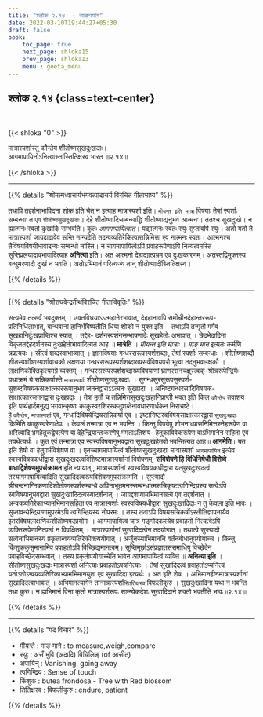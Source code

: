 ```yaml
---
title: "श्लोक २.१४  - साङ्ययोग"
date: 2022-03-10T19:44:27+05:30
draft: false
book:
    toc_page: true
    next_page: shloka15
    prev_page: shloka13
    menu : geeta_menu
---
```




## श्लोक २.१४ {class=text-center}

<br/>

{{< shloka  "0"  >}}

मात्रास्पर्शास्तु कौन्तेय शीतोष्णसुखदुःखदाः।  
आगमापायिनोऽनित्यास्तांस्तितिक्षस्व भारत ॥२.१४॥

{{< /shloka >}}

---


{{% details "श्रीमत्मध्वाचार्यभगवत्पादाचर्य विरचित  गीताभाष्य" %}}

तथापि तद्दर्शनाभाविदना शोक इति चेत् न इत्याह मात्रास्पर्शा इति। 
`मीयन्त इति मात्रा` विषयाः तेषां स्पर्शाः सम्बन्धाः त एव 
`शीतोष्णसुखदुःखदाः`।
देहे शीतोष्णादिसम्बन्धाद्धि शीतोष्णाद्यनुभव आत्मनः। ततश्च सुखदुःखे।
न ह्यात्मनः स्वतो दुःखादिः सम्भवति। कुतः *आगमापायित्वात्*। 
यद्यात्मनः स्वतः स्युः सुप्तावपि स्युः। अतो यतो ते मात्रास्पर्शा 
जाग्रदादावेव सन्ति नान्यदेति तदन्वव्यतिरेकित्वात्तन्निमित्ता एव 
नात्मनः स्वतः। आत्मनश्च तैर्विषयविषयीभावादन्यः सम्बन्धो नास्ति।
न चागमापायित्वेऽपि प्रवाहरूपेणाऽपि नित्यत्वमस्ति 
सुप्तिप्रलयादावभावादित्याह **अनित्या** इति। अत आत्मनो 
देहाद्यात्प्रभ्रम एव दुःखकारणम्। अतस्तद्विमुक्तस्य बन्धुमरणादौ दुःखं 
न भवति। अतोऽभिमानं परित्यज्य तान् शीतोष्णादींस्तितिक्षस्व।

{{% /details %}}

---

{{% details "श्रीराघवेन्द्रतीर्थविरचित गीताविवृतिः" %}}


सत्यमेव तत्सर्वं भवदुक्तम्‌ । उक्तविधयाऽऽत्महानेरभावात्‌, देहहानावपि
समीचीनदेहान्तररूप- प्रतिनिधिलाभात्‌, बान्धवानां हानिर्भविष्यतीति धिया
शोको न युक्त इति । तथाऽपि तन्मृतौ ममैव सुखहानिर्दुःखप्राप्तिश्च स्यात्‌ ।
तद्देह- दर्शनस्पर्शनसम्भाषणादेः सुखहेतोः अभावात्‌ । छेदभेदादिना
विकृततद्देहदर्शनस्य दुःखहेतोभावादित्यत आह ॥ **मात्रेति** ।
*मीयन्त इति मात्राः* । *माङ् मान* इत्यतः कर्मणि त्रप्रत्ययः । 
स्रीत्वं शब्दस्वाभाव्यात्‌ ।
ज्ञानविषयाः गन्धरसरूपस्पर्शशब्दाः, तेषां स्पर्शाः सम्बन्धाः । शीतोष्णशब्दौ
शीतस्पर्शोष्णस्पर्शावाचकौ लक्षणया गन्धरसरूपस्पर्शशब्दाख्यसर्वविषयपरौ
भूत्वा तदनुभवलक्षकौ । लाक्षणिकोक्तिकृत्यमग्रे व्यक्तम्‌ ।
गन्धरसरूपस्पर्शशब्दाख्यविषयाणां घ्राणरसनचक्षुस्त्वक्-श्रोत्ररूपेन्द्रियैः
यथाक्रमं ये सन्निकर्षास्ते `मात्रास्पर्शाः` शीतोष्णसुखदुःखदाः ।
सुगन्धसुरसुरूपसुस्पर्श- सुशब्दविषयकसाक्षात्काररूपानुभव जननद्वाराऽऽत्मनः
सुखप्रदाः । अनिष्टगन्‍धरसादिविषयक- साक्षात्कारजननद्वारा दुःखप्रदाः । तेषां
मृतौ च तन्निमित्तसुखदुःखहानिप्राप्ती भवत इति किल `कौन्तेय` तवाशय इति
पार्थहार्दमनूद्य भगवान्कृष्णः काकुस्वरशिरस्कतुशब्देनावधारणार्धकेन
निराचष्टे।   
हे `कौन्तेय`, `मात्रास्पर्शा` एव, गन्धादिविषयेन्द्रियसन्निकर्षा 
एव । इष्टानिष्टस्वविषयसाक्षात्कारद्वारा `सुखदुःखदाः` किमिति काकुस्वरेणाक्षेपः ।
केवलं तन्मात्रा एव न भवन्ति । किन्तु विषयेषु शोभनाध्यासनिमित्तस्नेहरूपेण
वा अरित्वादि भ्रमहेतुकद्वेषल्पेण वा देहेन्द्रियान्तःकरणेषु ममताऽतिशय-
हेतुकाविवेकरूपेण वाऽभिमानेन सहिता एव तयथेत्यर्थः । कुत एवं तन्मात्रा
एव स्वस्वविषयानुभवद्वारा सुखदुःखहेतवो भवन्तित्यत आह॥ **आगमेति**।
यत इति शेषो वा हेतुगर्भविशेषण वा । एतच्चागमापायित्वं शीतोष्णसुखदुःखदाः
मात्रास्पर्शा `आगमापायिन` इत्येव स्वस्वविषयकधीद्वारा
सुखदुःखदत्वविशिष्टमात्रास्पर्शानां विशेषणम्‌, 
**सविशेषणे हि विधिनिषेधौ विशेष्वे बाधाद्विशेषणमुपसंक्रामत** इति न्‍यायात्‌ , 
मात्रास्पर्शानां स्वस्वविषयकधीद्वारा यत्सुखदुःखदत्वं तस्यागमापायित्वादिति
सुखादिदत्वरूपविशेषणमुपसंक्रामति । सुप्त्यादौ 
श्रीचन्दनाग्निकणादिशीतोष्णस्पर्शसम्बन्धे 
अविनाभूतमनस्सम्बन्धात्मसन्निकृष्टत्वगिन्द्रियस्य
सत्वेऽपि स्वविषयानुभवद्वारा सुखदुःखादिदत्वस्यादर्शनात्‌ ।
जाग्रद्दशायामभिमानसत्वे एव तद्दर्शनात्‌ । अन्वयव्यतिरेकाभ्यामभिमानसहिता
एव मात्रास्पर्शाः स्वस्वविषयधीद्वारा सुखदुःखादिदाः न तु केवला इति भावः
। सुप्तावन्येन्द्रियाणामुपरमेऽपि त्वगिन्द्रियस्य नोपरमः । तस्य तदाऽपि
विषयसन्निकर्षोऽस्तीतिज्ञापनायैव इतरविषयलाक्षणिकशीतोष्णपदप्रयोगः ।
आगमापायित्वं चात्र गङ्गोदकस्येव प्रवाहतो नित्यत्वेऽपि व्यक्तिरूपेणानित्यत्वं
न विवक्षितम्‌ । मात्रास्पर्शानां सुखादिदत्वेन तदयोगात्‌ । तथात्वे सुप्त्यादौ
सत्वेनाभिमानस्य प्रकृतान्वयव्यतिरेकोक्त्ययोगात्‌ । अर्जुनस्याभिमाननि
वर्तनबोधानुपयोगाच्च । किन्तु किंशुककुसुमानामिव प्रवाहतोऽपि
विच्छिद्यमानत्वम्‌। सुप्तिमूर्छाऽसंप्रज्ञातससमाधिषु विच्छेदेन
प्रवाहविच्छेदसम्भवात्‌ । तस्य प्रकृतोपयोगाच्चेति भावेन आगमापायित्वं व्यक्ति ॥ 
**अनित्या इति** ।  
सीतोष्णसुखदुःखदाः मात्रास्पर्शा अनित्याः प्रवाहतोऽपयनित्याः । तेषां सुखादिदत्वं 
प्रवाहतोऽप्यनित्यं यतोऽतोऽन्वयव्यतिरिकाभ्यामभिमानयुता एव सुखादिदा इत्यर्थः । 
अत इति शेषः । अभिमानहीनमात्रास्पर्शानां सुखादिदत्वाभावात्‌ । अभिमानत्यागेन 
तान्मत्रास्पर्शा`स्तितिक्षस्व` विफलीकुरु । सुखदुःखादिना यथा न भवन्ति तथा कुरु। 
न ह्यभिमानं विना कृतो मात्रास्पर्शरूपः साम्ग्येकदेशः सुखादिदाने
शक्तो भवतीति भावः॥२.१४॥


{{% /details %}}


---

{{% details "पद विचार" %}}

- मीयन्ते : माङ् माने : to measure,weigh,compare
- स्युः : असँ भुवि (अदादि)  विधिलिङ् (of आसीत्)
- अपायिन् : Vanishing, going away
- त्वगिन्द्रिय : Sense of touch
- किंशुक : butea frondosa - Tree with Red blossom
- तितिक्षस्व : विफलीकुरु : endure, patient


{{% /details %}}
